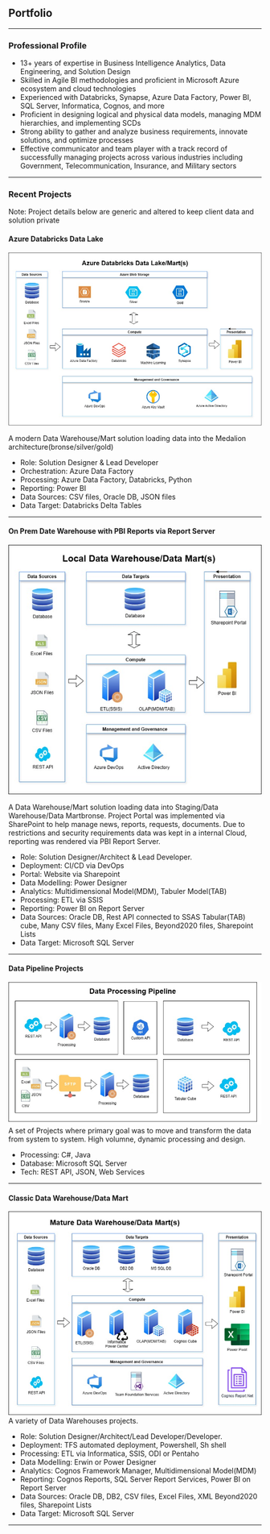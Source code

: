 ## Portfolio

---
### Professional Profile

- 13+ years of expertise in Business Intelligence Analytics, Data Engineering, and Solution Design
- Skilled in Agile BI methodologies and proficient in Microsoft Azure ecosystem and cloud technologies
- Experienced with Databricks, Synapse, Azure Data Factory, Power BI, SQL Server, Informatica, Cognos, and more
- Proficient in designing logical and physical data models, managing MDM hierarchies, and implementing SCDs
- Strong ability to gather and analyze business requirements, innovate solutions, and optimize processes
- Effective communicator and team player with a track record of successfully managing projects across various industries including Government, Telecommunication, Insurance, and Military sectors

---
### Recent Projects
Note: Project details below are generic and altered to keep client data and solution private

#### Azure Databricks Data Lake
<img src="images/DatabricksWithAzureAchitecture.jpg?raw=true"/>

A modern Data Warehouse/Mart solution loading data into the Medalion architecture(bronse/silver/gold)

- Role: Solution Designer & Lead Developer
- Orchestration: Azure Data Factory
- Processing: Azure Data Factory, Databricks, Python
- Reporting: Power BI
- Data Sources: CSV files, Oracle DB, JSON files
- Data Target: Databricks Delta Tables

---
#### On Prem Date Warehouse with PBI Reports via Report Server
<img src="images/LocalDataWarehouse.jpg?raw=true"/>

A Data Warehouse/Mart solution loading data into Staging/Data Warehouse/Data Martbronse.  Project Portal was implemented via SharePoint to help manage news, reports, requests, documents.  Due to restrictions and security requirements data was kept in a internal Cloud, reporting was rendered via PBI Report Server.   

- Role: Solution Designer/Architect & Lead Developer.
- Deployment: CI/CD via DevOps
- Portal: Website via Sharepoint
- Data Modelling: Power Designer
- Analytics: Multidimensional Model(MDM), Tabuler Model(TAB)
- Processing: ETL via SSIS
- Reporting: Power BI on Report Server
- Data Sources: Oracle DB, Rest API connected to SSAS Tabular(TAB) cube, Many CSV files, Many Excel Files, Beyond2020 files, Sharepoint Lists
- Data Target: Microsoft SQL Server 

---
#### Data Pipeline Projects
<img src="images/ProcessingPipeline.jpg?raw=true"/>
A set of Projects where primary goal was to move and transform the data from system to system.  High volumne, dynamic processing and design.

- Processing: C#, Java
- Database: Microsoft SQL Server
- Tech: REST API, JSON, Web Services

---
#### Classic Data Warehouse/Data Mart
<img src="images/MatureDataWarehouseMart.jpg?raw=true"/>
A variety of Data Warehouses projects.

- Role: Solution Designer/Architect/Lead Developer/Developer.
- Deployment: TFS automated deployment, Powershell, Sh shell
- Processing: ETL via Informatica, SSIS, ODI or Pentaho
- Data Modelling: Erwin or Power Designer
- Analytics: Cognos Framework Manager, Multidimensional Model(MDM)
- Reporting: Cognos Reports, SQL Server Report Services, Power BI on Report Server
- Data Sources: Oracle DB, DB2, CSV files, Excel Files, XML Beyond2020 files, Sharepoint Lists
- Data Target: Microsoft SQL Server 


<!--
---

### Category Name 3

- [Project 1 Title](http://example.com/)
- [Project 2 Title](http://example.com/)
- [Project 3 Title](http://example.com/)
- [Project 4 Title](http://example.com/)
- [Project 5 Title](http://example.com/)

---
-->



---
<!--<p style="font-size:11px">Page template forked from <a href="https://github.com/evanca/quick-portfolio">evanca</a></p> -->
<!-- Remove above link if you don't want to attibute -->
